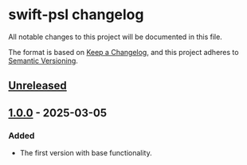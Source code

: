 # swift-psl changelog

All notable changes to this project will be documented in this file.

The format is based on [Keep a Changelog][keepachangelog], and this project
adheres to [Semantic Versioning][semver].

[keepachangelog]: https://keepachangelog.com/en/1.0.0/

[semver]: https://semver.org/spec/v2.0.0.html

## [Unreleased]

[unreleased]: https://github.com/ameshkov/swift-psl/compare/v1.0.0...HEAD

## [1.0.0] - 2025-03-05

### Added

* The first version with base functionality.

[1.0.0]: https://github.com/ameshkov/swift-psl/releases/tag/v1.0.0
